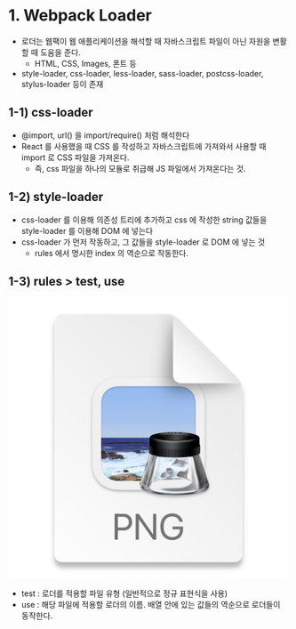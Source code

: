 # 1. Webpack Loader
- 로더는 웹팩이 웹 애플리케이션을 해석할 때 자바스크립트 파일이 아닌 자원을 변활할 때 도움을 준다.
  - HTML, CSS, Images, 폰트 등
- style-loader, css-loader, less-loader, sass-loader, postcss-loader, stylus-loader 등이 존재

## 1-1) css-loader
- @import, url() 을 import/require() 처럼 해석한다
- React 를 사용했을 때 CSS 를 작성하고 자바스크립트에 가져와서 사용할 때 import 로 CSS 파일을 가져온다.
  - 즉, css 파일을 하나의 모듈로 취급해 JS 파일에서 가져온다는 것.

## 1-2) style-loader
- css-loader 를 이용해 의존성 트리에 추가하고 css 에 작성한 string 값들을 style-loader 를 이용해 DOM <style></style> 에 넣는다
- css-loader 가 먼저 작동하고, 그 값들을 style-loader 로 DOM 에 넣는 것
  - rules 에서 명시한 index 의 역순으로 작동한다.

## 1-3) rules > test, use
![img.png](./assets/img.png)
- test : 로더를 적용할 파일 유형 (일반적으로 정규 표현식을 사용)
- use : 해당 파일에 적용할 로더의 이름. 배열 안에 있는 값들의 역순으로 로더들이 동작한다.
